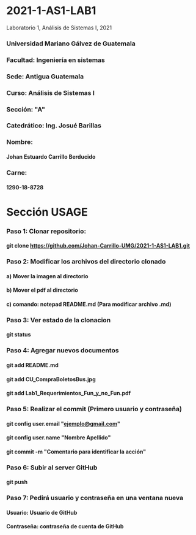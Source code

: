 # 2021-1-AS1-LAB1
Laboratorio 1, Análisis de Sistemas I, 2021

### Universidad Mariano Gálvez de Guatemala
### Facultad: Ingeniería en sistemas
### Sede: Antigua Guatemala
### Curso: Análisis de Sistemas I
### Sección: "A"
### Catedrático: Ing. Josué Barillas

### Nombre:
#### Johan Estuardo Carrillo Berducido
### Carne: 
#### 1290-18-8728




Sección USAGE
=============
### Paso 1: Clonar repositorio:
#### git clone https://github.com/Johan-Carrillo-UMG/2021-1-AS1-LAB1.git

### Paso 2: Modificar los archivos del directorio clonado
#### a) Mover la imagen al directorio
#### b) Mover el pdf al directorio
#### c) comando: notepad README.md (Para modificar archivo .md)

### Paso 3: Ver estado de la clonacion
#### git status

### Paso 4: Agregar nuevos documentos
#### git add README.md
#### git add CU_CompraBoletosBus.jpg
#### git add Lab1_Requerimientos_Fun_y_no_Fun.pdf

### Paso 5: Realizar el commit (Primero usuario y contraseña)
#### git config user.email "ejemplo@gmail.com"
#### git config user.name "Nombre Apellido"
#### git commit -m "Comentario para identificar la acción"

### Paso 6: Subir al server GitHub
#### git push

### Paso 7: Pedirá usuario y contraseña en una ventana nueva
#### Usuario: Usuario de GitHub
#### Contraseña: contraseña de cuenta de GitHub
